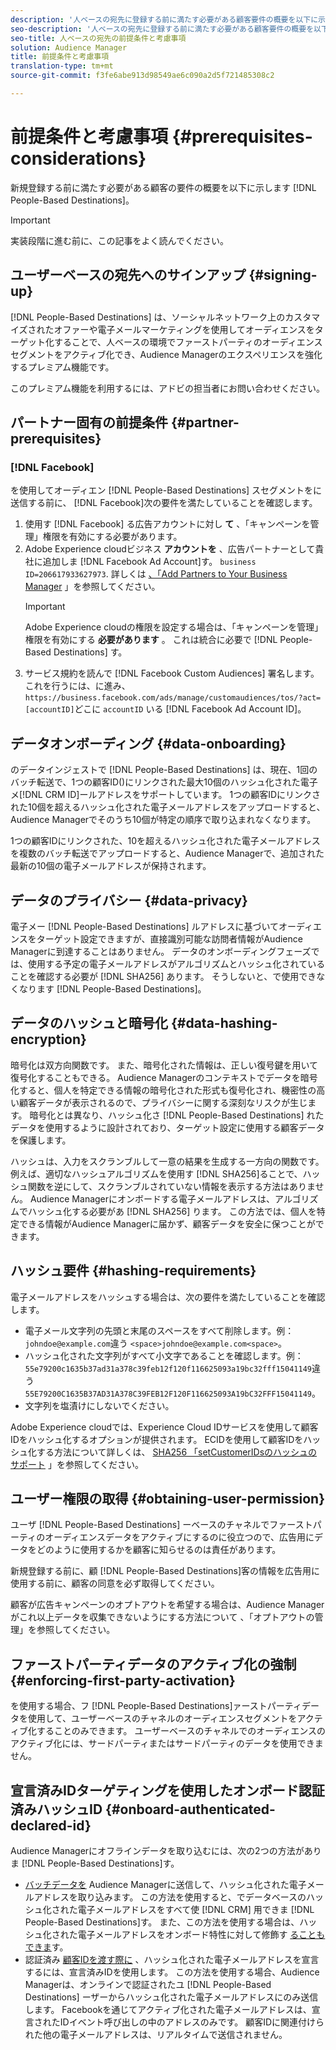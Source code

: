 ```yaml
---
description: '人ベースの宛先に登録する前に満たす必要がある顧客要件の概要を以下に示します。  '
seo-description: '人ベースの宛先に登録する前に満たす必要がある顧客要件の概要を以下に示します。  '
seo-title: 人ベースの宛先の前提条件と考慮事項
solution: Audience Manager
title: 前提条件と考慮事項
translation-type: tm+mt
source-git-commit: f3fe6abe913d98549ae6c090a2d5f721485308c2

---
```



# 前提条件と考慮事項 {#prerequisites-considerations}

新規登録する前に満たす必要がある顧客の要件の概要を以下に示します [!DNL People-Based Destinations]。

>[!IMPORTANT]
> 実装段階に進む前に、この記事をよく読んでください。

## ユーザーベースの宛先へのサインアップ {#signing-up}

[!DNL People-Based Destinations] は、ソーシャルネットワーク上のカスタマイズされたオファーや電子メールマーケティングを使用してオーディエンスをターゲット化することで、人ベースの環境でファーストパーティのオーディエンスセグメントをアクティブ化でき、Audience Managerのエクスペリエンスを強化するプレミアム機能です。

このプレミアム機能を利用するには、アドビの担当者にお問い合わせください。

## パートナー固有の前提条件 {#partner-prerequisites}

### [!DNL Facebook]

を使用してオーディエン [!DNL People-Based Destinations] スセグメントをに送信する前に、 [!DNL Facebook]次の要件を満たしていることを確認します。

1. 使用す [!DNL Facebook] る広告アカウントに対し **て** 、「キャンペーンを管理」権限を有効にする必要があります。
1. Adobe Experience cloudビジネス **アカウントを** 、広告パートナーとして貴社に追加しま [!DNL Facebook Ad Account]す。  `business ID=206617933627973`. 詳しくは [、「Add Partners to Your Business Manager](https://www.facebook.com/business/help/708679622611131) 」を参照してください。
   >[!IMPORTANT]
   > Adobe Experience cloudの権限を設定する場合は、「キャンペーンを管理」権限を有効にする **必要があります** 。 これは統合に必要で [!DNL People-Based Destinations] す。
1. サービス規約を読んで [!DNL Facebook Custom Audiences] 署名します。 これを行うには、に進み、 `https://business.facebook.com/ads/manage/customaudiences/tos/?act=[accountID]`どこに `accountID` いる [!DNL Facebook Ad Account ID]。

## データオンボーディング {#data-onboarding}

のデータインジェストで [!DNL People-Based Destinations] は、現在、1回のバッチ転送で、1つの顧客ID()にリンクされた最大10個のハッシュ化された電子メ[!DNL CRM ID]ールアドレスをサポートしています。 1つの顧客IDにリンクされた10個を超えるハッシュ化された電子メールアドレスをアップロードすると、Audience Managerでそのうち10個が特定の順序で取り込まれなくなります。

1つの顧客IDにリンクされた、10を超えるハッシュ化された電子メールアドレスを複数のバッチ転送でアップロードすると、Audience Managerで、追加された最新の10個の電子メールアドレスが保持されます。

## データのプライバシー {#data-privacy}

電子メー [!DNL People-Based Destinations] ルアドレスに基づいてオーディエンスをターゲット設定できますが、直接識別可能な訪問者情報がAudience Managerに到達することはありません。 データのオンボーディングフェーズでは、使用する予定の電子メールアドレスがアルゴリズムとハッシュ化されていることを確認する必要が [!DNL SHA256] あります。 そうしないと、で使用できなくなります [!DNL People-Based Destinations]。

## データのハッシュと暗号化 {#data-hashing-encryption}

暗号化は双方向関数です。 また、暗号化された情報は、正しい復号鍵を用いて復号化することもできる。 Audience Managerのコンテキストでデータを暗号化すると、個人を特定できる情報の暗号化された形式も復号化され、機密性の高い顧客データが表示されるので、プライバシーに関する深刻なリスクが生じます。 暗号化とは異なり、ハッシュ化さ [!DNL People-Based Destinations] れたデータを使用するように設計されており、ターゲット設定に使用する顧客データを保護します。

ハッシュは、入力をスクランブルして一意の結果を生成する一方向の関数です。 例えば、適切なハッシュアルゴリズムを使用す [!DNL SHA256]ることで、ハッシュ関数を逆にして、スクランブルされていない情報を表示する方法はありません。 Audience Managerにオンボードする電子メールアドレスは、アルゴリズムでハッシュ化する必要があ [!DNL SHA256] ります。 この方法では、個人を特定できる情報がAudience Managerに届かず、顧客データを安全に保つことができます。

## ハッシュ要件 {#hashing-requirements}

電子メールアドレスをハッシュする場合は、次の要件を満たしていることを確認します。

* 電子メール文字列の先頭と末尾のスペースをすべて削除します。例： `johndoe@example.com`違う `<space>johndoe@example.com<space>`。
* ハッシュ化された文字列がすべて小文字であることを確認します。例： `55e79200c1635b37ad31a378c39feb12f120f116625093a19bc32fff15041149`違う `55E79200C1635B37AD31A378C39FEB12F120F116625093A19bC32FFF15041149`。
* 文字列を塩漬けにしないでください。

Adobe Experience cloudでは、Experience Cloud IDサービスを使用して顧客IDをハッシュ化するオプションが提供されます。 ECIDを使用して顧客IDをハッシュ化する方法について詳しくは、 [SHA256 「setCustomerIDsのハッシュのサポート](https://docs.adobe.com/content/help/en/id-service/using/reference/hashing-support.html) 」を参照してください。

## ユーザー権限の取得 {#obtaining-user-permission}

ユーザ [!DNL People-Based Destinations] ーベースのチャネルでファーストパーティのオーディエンスデータをアクティブにするのに役立つので、広告用にデータをどのように使用するかを顧客に知らせるのは責任があります。

新規登録する前に、顧 [!DNL People-Based Destinations]客の情報を広告用に使用する前に、顧客の同意を必ず取得してください。

顧客が広告キャンペーンのオプトアウトを希望する場合は、Audience Managerがこれ以上データを収集できないようにする方法について [](../../overview/data-security-and-privacy/opt-out-management.md) 、「オプトアウトの管理」を参照してください。

## ファーストパーティデータのアクティブ化の強制 {#enforcing-first-party-activation}

を使用する場合、フ [!DNL People-Based Destinations]ァーストパーティデータを使用して、ユーザーベースのチャネルのオーディエンスセグメントをアクティブ化することのみできます。 ユーザーベースのチャネルでのオーディエンスのアクティブ化には、サードパーティまたはサードパーティのデータを使用できません。

## 宣言済みIDターゲティングを使用したオンボード認証済みハッシュID {#onboard-authenticated-declared-id}

Audience Managerにオフラインデータを取り込むには、次の2つの方法がありま [!DNL People-Based Destinations]す。

* [バッチデータを](../../integration/sending-audience-data/batch-data-transfer-explained/batch-data-transfer-overview.md) Audience Managerに送信して、ハッシュ化された電子メールアドレスを取り込みます。 この方法を使用すると、でデータベースのハッシュ化された電子メールアドレスをすべて使 [!DNL CRM] 用できま [!DNL People-Based Destinations]す。 また、この方法を使用する場合は、ハッシュ化された電子メールアドレスをオンボード特性に対して修飾す [ることもできま](../traits/trait-qualification-reference.md)す。
* 認証済み [顧客IDを渡す際に](../declared-ids.md) 、ハッシュ化された電子メールアドレスを宣言するには、宣言済みIDを使用します。 この方法を使用する場合、Audience Managerは、オンラインで認証されたユ [!DNL People-Based Destinations] ーザーからハッシュ化された電子メールアドレスにのみ送信します。 Facebookを通じてアクティブ化された電子メールアドレスは、宣言されたIDイベント呼び出しの中のアドレスのみです。 顧客IDに関連付けられた他の電子メールアドレスは、リアルタイムで送信されません。
